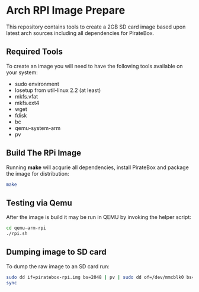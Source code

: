 # Arch RPI Image Prepare
This repository contains tools to create a 2GB SD card image based upon latest arch sources including all dependencies for PirateBox.

## Required Tools
To create an image you will need to have the following tools available on your system:
* sudo environment
* losetup from util-linux 2.2  (at least)
* mkfs.vfat
* mkfs.ext4
* wget
* fdisk
* bc
* qemu-system-arm
* pv

## Build The RPi Image
Running **make** will acqurie all dependencies, install PirateBox and package the image for distribution:
```Bash
make
```

## Testing via Qemu
After the image is build it may be run in QEMU by invoking the helper script:
```Bash
cd qemu-arm-rpi
./rpi.sh
```

## Dumping image to SD card
To dump the raw image to an SD card run:
```Bash
sudo dd if=piratebox-rpi.img bs=2048 | pv | sudo dd of=/dev/mmcblk0 bs=2048
sync
```
